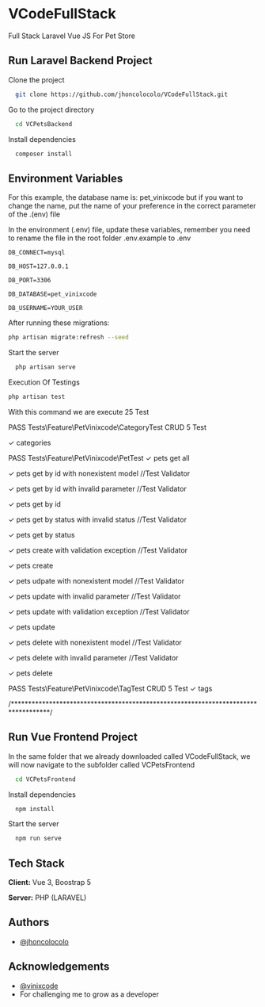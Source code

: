 # VCodeFullStack
Full Stack Laravel Vue JS For Pet Store

## Run Laravel Backend Project

Clone the project

```bash
  git clone https://github.com/jhoncolocolo/VCodeFullStack.git
```

Go to the project directory

```bash
  cd VCPetsBackend
```

Install dependencies

```bash
  composer install
```

## Environment Variables
For this example, the database name is: pet_vinixcode but if you want to change the name, put the name of your preference in the correct parameter of the .(env) file

In the environment (.env) file, update these variables, remember you need to rename the file in the root folder .env.example to .env



`DB_CONNECT=mysql`

`DB_HOST=127.0.0.1`

`DB_PORT=3306`

`DB_DATABASE=pet_vinixcode`

`DB_USERNAME=YOUR_USER`


After running these migrations:

```bash
php artisan migrate:refresh --seed
```

Start the server

```bash
  php artisan serve
```

Execution Of Testings

```bash
php artisan test
```

With this command we are execute 25 Test

  PASS  Tests\Feature\PetVinixcode\CategoryTest CRUD 5 Test
  
  ✓ categories

   PASS  Tests\Feature\PetVinixcode\PetTest
  ✓ pets get all
  
  ✓ pets get by id with nonexistent model //Test Validator
  
  ✓ pets get by id with invalid parameter //Test Validator
  
  ✓ pets get by id
  
  ✓ pets get by status with invalid status //Test Validator
  
  ✓ pets get by status
  
  ✓ pets create with validation exception //Test Validator
  
  ✓ pets create
  
  ✓ pets udpate with nonexistent model //Test Validator
  
  ✓ pets update with invalid parameter //Test Validator
  
  ✓ pets update with validation exception //Test Validator
  
  ✓ pets update
  
  ✓ pets delete with nonexistent model //Test Validator
  
  ✓ pets delete with invalid parameter //Test Validator
  
  ✓ pets delete
  

   PASS  Tests\Feature\PetVinixcode\TagTest CRUD 5 Test
  ✓ tags

/***********************************************************************************/


## Run Vue Frontend Project

In the same folder that we already downloaded called VCodeFullStack, we will now navigate to the subfolder called VCPetsFrontend

```bash
  cd VCPetsFrontend
```

Install dependencies

```bash
  npm install
```

Start the server

```bash
  npm run serve
```

## Tech Stack

**Client:** Vue 3, Boostrap 5

**Server:** PHP (LARAVEL)


## Authors

- [@jhoncolocolo](https://github.com/jhoncolocolo)

## Acknowledgements
- [@vinixcode](https://github.com/vinixcode)
- For challenging me to grow as a developer 

